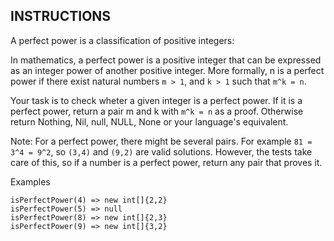 ## INSTRUCTIONS

A perfect power is a classification of positive integers:

In mathematics, a perfect power is a positive integer that can be expressed as an integer power of another positive integer. More formally, n is a perfect power if there exist natural numbers `m > 1`, and `k > 1` such that `m^k = n`.

Your task is to check wheter a given integer is a perfect power. If it is a perfect power, return a pair m and k with `m^k = n` as a proof. Otherwise return Nothing, Nil, null, NULL, None or your language's equivalent.

Note: For a perfect power, there might be several pairs. For example `81 = 3^4 = 9^2`, so `(3,4)` and `(9,2)` are valid solutions. However, the tests take care of this, so if a number is a perfect power, return any pair that proves it.

Examples
```
isPerfectPower(4) => new int[]{2,2}
isPerfectPower(5) => null
isPerfectPower(8) => new int[]{2,3}
isPerfectPower(9) => new int[]{3,2}
```